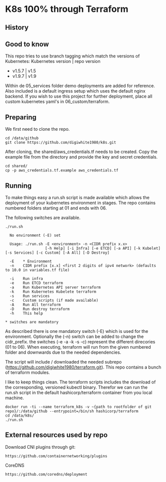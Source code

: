 # K8s 100% through Terraform

## History

## Good to know
This repo tries to use branch tagging which match the versions of Kubernetes:
Kubernetes version | repo version
* v1.5.7 | v1.5
* v1.9.7 | v1.9

Within de 05_services folder demo deployments are added for reference. Also included is a default ingress setup which uses the default nginx backend.
If you wish to use this project for further deployment, place all custom kubernetes yaml's in 06_custom/terraform.

## Preparing
We first need to clone the repo.
```
cd /data/github
git clone https://github.com/digiwhite1980/k8s.git
```
After cloning, the shared/aws_credentials.tf needs to be created. Copy the example file from the directory and provide the key and secret credentials.
```
cd shared/
cp -p aws_credentials.tf.example aws_credentials.tf
```

## Running
To make things easy a run.sh script is made available which allows the deployment of your kubernetes environment in stages.
The repo contains numbered folders starting at 01 and ends with 06.

The following switches are available.
```
./run.sh

  No environment (-E) set

  Usage: ./run.sh -E <environment> -n <CIDR prefix x.x>
                  [-h Help] [-i Infra] [-e ETCD] [-a API] [-k Kubelet] [-s Services] [-c Custom] [-A All] [-D Destroy]

  -E	* Environment
  -n	CIDR prefix [x.x] <first 2 digits of ipv4 network> (defaults to 10.0 in variables.tf file)

  -i	Run infra
  -e 	Run ETCD terraform
  -a 	Run Kubernetes API server terraform
  -k 	Run Kubernetes Kubelete terraform
  -s	Run services
  -c	Custom scripts (if made available)
  -A 	Run All terraform
  -D 	Run destroy terraform
  -h 	This help

* switches are mandatory
```
As described there is one mandatory switch (-E) which is used for the environment. Optionally the (-n) switch can be added to change the cidr_prefix.
the switches (-e -a -k -s -c) represent the different direcories (01 to 06). When executing, terraform will run from the given numbered folder and downwards due to the needed dependencies.

The script will include / downloaded the needed subrepo (https://github.com/digiwhite1980/terraform.git). This repo contains a bunch of terraform modules.

I like to keep things clean. The terraform scripts includes the download of the corresponding, versioned kubectl binary. Therefor we can run the run.sh script in the default
hashicorp/terraform container from you local machine.
```
docker run -ti --name terraform_k8s -v ~{path to rootfolder of git repo}/:/data/github --entrypoint=/bin/sh hashicorp/terraform
cd /data/k8s/
./run.sh
```

## External resources used by repo
Download CNI plugins through git:
```
https://github.com/containernetworking/plugins
```

CoreDNS
```
https://github.com/coredns/deployment
```
